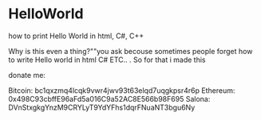 # HelloWorld
how to print Hello World in html, C#, C++

Why is this even a thing?""you ask becouse sometimes people forget how to write Hello world in html C# ETC.. .
So for that i made this

donate me:

Bitcoin: bc1qxzmq4lcqk9vwr4jwv93t63elqd7uqgkpsr4r6p
Ethereum: 0x498C93cbffE96aFd5a016C9a52AC8E566b98F695
Salona: DVnStxgkgYnzM9CRYLyT9YdYFhs1dqrFNuaNT3bgu6Ny
